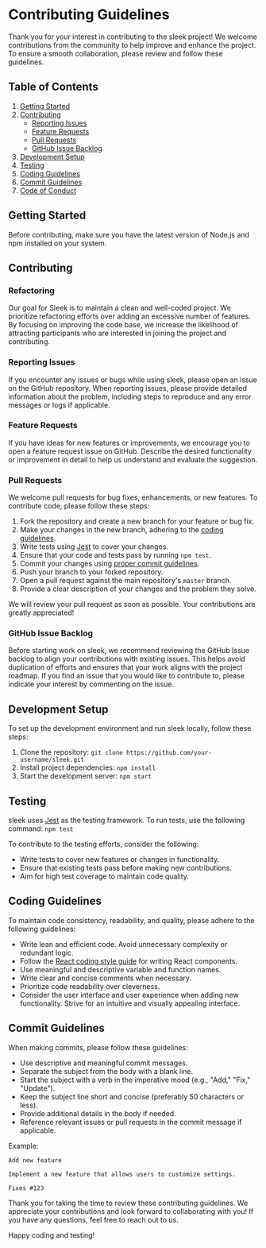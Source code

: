 # Contributing Guidelines

Thank you for your interest in contributing to the sleek project! We welcome contributions from the community to help improve and enhance the project. To ensure a smooth collaboration, please review and follow these guidelines.

## Table of Contents

1. [Getting Started](#getting-started)
2. [Contributing](#contributing)
    - [Reporting Issues](#reporting-issues)
    - [Feature Requests](#feature-requests)
    - [Pull Requests](#pull-requests)
    - [GitHub Issue Backlog](#github-issue-backlog)
3. [Development Setup](#development-setup)
4. [Testing](#testing)
5. [Coding Guidelines](#coding-guidelines)
6. [Commit Guidelines](#commit-guidelines)
7. [Code of Conduct](#code-of-conduct)

## Getting Started

Before contributing, make sure you have the latest version of Node.js and npm installed on your system.

## Contributing

### Refactoring

Our goal for Sleek is to maintain a clean and well-coded project. We prioritize refactoring efforts over adding an excessive number of features. By focusing on improving the code base, we increase the likelihood of attracting participants who are interested in joining the project and contributing.

### Reporting Issues

If you encounter any issues or bugs while using sleek, please open an issue on the GitHub repository. When reporting issues, please provide detailed information about the problem, including steps to reproduce and any error messages or logs if applicable.

### Feature Requests

If you have ideas for new features or improvements, we encourage you to open a feature request issue on GitHub. Describe the desired functionality or improvement in detail to help us understand and evaluate the suggestion.

### Pull Requests

We welcome pull requests for bug fixes, enhancements, or new features. To contribute code, please follow these steps:

1. Fork the repository and create a new branch for your feature or bug fix.
2. Make your changes in the new branch, adhering to the [coding guidelines](#coding-guidelines).
3. Write tests using [Jest](https://jestjs.io/) to cover your changes.
4. Ensure that your code and tests pass by running `npm test`.
5. Commit your changes using [proper commit guidelines](#commit-guidelines).
6. Push your branch to your forked repository.
7. Open a pull request against the main repository's `master` branch.
8. Provide a clear description of your changes and the problem they solve.

We will review your pull request as soon as possible. Your contributions are greatly appreciated!

### GitHub Issue Backlog

Before starting work on sleek, we recommend reviewing the GitHub Issue backlog to align your contributions with existing issues. This helps avoid duplication of efforts and ensures that your work aligns with the project roadmap. If you find an issue that you would like to contribute to, please indicate your interest by commenting on the issue.

## Development Setup

To set up the development environment and run sleek locally, follow these steps:

1. Clone the repository: `git clone https://github.com/your-username/sleek.git`
2. Install project dependencies: `npm install`
3. Start the development server: `npm start`

## Testing

sleek uses [Jest](https://jestjs.io/) as the testing framework. To run tests, use the following command: `npm test`

To contribute to the testing efforts, consider the following:

- Write tests to cover new features or changes in functionality.
- Ensure that existing tests pass before making new contributions.
- Aim for high test coverage to maintain code quality.

## Coding Guidelines

To maintain code consistency, readability, and quality, please adhere to the following guidelines:

- Write lean and efficient code. Avoid unnecessary complexity or redundant logic.
- Follow the [React coding style guide](https://reactjs.org/docs/style-guide.html) for writing React components.
- Use meaningful and descriptive variable and function names.
- Write clear and concise comments when necessary.
- Prioritize code readability over cleverness.
- Consider the user interface and user experience when adding new functionality. Strive for an intuitive and visually appealing interface.

## Commit Guidelines

When making commits, please follow these guidelines:

- Use descriptive and meaningful commit messages.
- Separate the subject from the body with a blank line.
- Start the subject with a verb in the imperative mood (e.g., "Add," "Fix," "Update").
- Keep the subject line short and concise (preferably 50 characters or less).
- Provide additional details in the body if needed.
- Reference relevant issues or pull requests in the commit message if applicable.

Example:
```
Add new feature

Implement a new feature that allows users to customize settings.

Fixes #123
```

Thank you for taking the time to review these contributing guidelines. We appreciate your contributions and look forward to collaborating with you! If you have any questions, feel free to reach out to us.

Happy coding and testing!